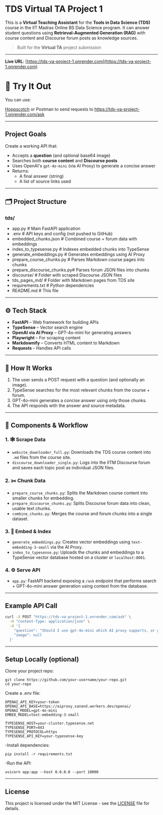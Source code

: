 # TDS Virtual TA Project 1

This is a **Virtual Teaching Assistant** for the **Tools in Data Science (TDS)** course in the IIT Madras Online BS Data Science program. It can answer student questions using **Retrieval-Augmented Generation (RAG)** with course content and Discourse forum posts as knowledge sources.

> Built for the **Virtual TA** project submission 

---

 **Live URL**: [https://tds-va-project-1.onrender.com](https://tds-va-project-1.onrender.com)

# 🧪 Try It Out
You can use:

[Hoppscotch](https://hoppscotch.io/) or Postman to send requests to https://tds-va-project-1.onrender.com/ask

---


## Project Goals

Create a working API that:

- Accepts a **question** (and optional base64 image)
- Searches both **course content** and **Discourse posts**
- Uses OpenAI's `gpt-4o-mini` (via AI Proxy) to generate a concise answer
- Returns:
  - A final answer (string)
  - A list of source links used

---

## 🗂️ Project Structure

### tds/
- app.py # Main FastAPI application
- .env # API keys and config (not pushed to GitHub)
- embedded_chunks.json # Combined course + forum data with embeddings
- index_to_typesense.py # Indexes embedded chunks into TypeSense
- generate_embeddings.py # Generates embeddings using AI Proxy
- prepare_course_chunks.py # Parses Markdown course pages into chunks
- prepare_discourse_chunks.py# Parses forum JSON files into chunks
- discourse/ # Folder with scraped Discourse JSON files
- tds_pages_md/ # Folder with Markdown pages from TDS site
- requirements.txt # Python dependencies
- README.md # This file

---

## ⚙️ Tech Stack

- **FastAPI** – Web framework for building APIs  
- **TypeSense** – Vector search engine  
- **OpenAI via AI Proxy** – GPT-4o-mini for generating answers  
- **Playwright** – For scraping content  
- **Markdownify** – Converts HTML content to Markdown  
- **Requests** – Handles API calls  

---

## 🚀 How It Works

1. The user sends a POST request with a question (and optionally an image).
2. TypeSense searches for the most relevant chunks from the course + forum.
3. GPT-4o-mini generates a concise answer using only those chunks.
4. The API responds with the answer and source metadata.

---

## 🧩 Components & Workflow

### 1. 🕸 Scrape Data  
- `website_downloader_full.py`: Downloads the TDS course content into `.md` files from the course site.  
- `discourse_downloader_single.py`: Logs into the IITM Discourse forum and saves each topic post as individual JSON files.

### 2. ✂️ Chunk Data  
- `prepare_course_chunks.py`: Splits the Markdown course content into smaller chunks for embedding.  
- `prepare_discourse_chunks.py`: Splits Discourse forum data into clean, usable text chunks.  
- `combine_chunks.py`: Merges the course and forum chunks into a single dataset.

### 3. 🧠 Embed & Index  
- `generate_embeddings.py`: Creates vector embeddings using `text-embedding-3-small` via the AI Proxy.  
- `index_to_typesense.py`: Uploads the chunks and embeddings to a TypeSense vector database hosted on a cluster or `localhost:8001`.

### 4. ⚙️ Serve API  
- `app.py`: FastAPI backend exposing a `/ask` endpoint that performs search + GPT-4o-mini answer generation using context from the database.

---

## Example API Call

```bash
curl -X POST "https://tds-va-project-1.onrender.com/ask" \
  -H "Content-Type: application/json" \
  -d '{
    "question": "Should I use gpt-4o-mini which AI proxy supports, or gpt-3.5-turbo?",
    "image": null
  }'
```
---
## Setup Locally (optional)
Clone your project repo:
```
git clone https://github.com/your-username/your-repo.git
cd your-repo
```
Create a .env file:
```
OPENAI_API_KEY=your-token
OPENAI_API_BASE=https://aiproxy.sanand.workers.dev/openai/
OPENAI_MODEL=gpt-4o-mini
EMBED_MODEL=text-embedding-3-small

TYPESENSE_HOST=your-cluster.typesense.net
TYPESENSE_PORT=443
TYPESENSE_PROTOCOL=https
TYPESENSE_API_KEY=your-typesense-key
```
-Install dependencies:
```
pip install -r requirements.txt
```
-Run the API:
```
uvicorn app:app --host 0.0.0.0 --port 10000
```
---

## License

This project is licensed under the MIT License - see the [LICENSE](LICENSE) file for details.
